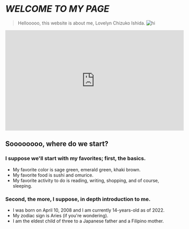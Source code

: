 # *WELCOME TO MY PAGE*

> Hellooooo, this website is about me, Lovelyn Chizuko Ishida.
![hi](https://scontent.fceb6-1.fna.fbcdn.net/v/t39.30808-6/314797235_1505101976672843_6713313606147284212_n.jpg?_nc_cat=104&ccb=1-7&_nc_sid=09cbfe&_nc_eui2=AeEfZxKxlXAG63icvanvwbLxTsPdN6eyQrdOw903p7JCt7ggteEOBg1GfIQeN2XPIvz46A7ktnDokwGxQvaFVn0w&_nc_ohc=aDQvJ5Mw1aEAX80iNWb&_nc_ht=scontent.fceb6-1.fna&oh=00_AfD28JWsq4qzYtJKD0mhh7jXVV1PhhFcGA0B_lcsd90noA&oe=6382B64D)

<iframe width="560" height="315" src="https://www.youtube.com/embed/re9DT2HeG2U" title="YouTube video player" frameborder="0" allow="accelerometer; autoplay; clipboard-write; encrypted-media; gyroscope; picture-in-picture" allowfullscreen></iframe>

## Soooooooo, where do we start?
### I suppose we'll start with my favorites; first, the basics.
- My favorite color is sage green, emerald green, khaki brown.
- My favorite food is sushi and omurice.
- My favorite activity to do is reading, writing, shopping, and of course, sleeping.
### Second, the more, I suppose, in depth introduction to me.
- I was born on April 10, 2008 and I am currently 14-years-old as of 2022.
- My zodiac sign is Aries (if you're wondering).
- I am the eldest child of three to a Japanese father and a Filipino mother.
